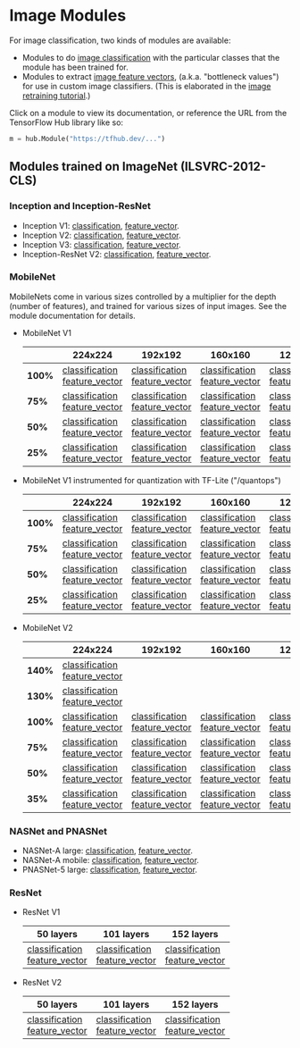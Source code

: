 # Image Modules

For image classification, two kinds of modules are available:

  * Modules to do [image
    classification](../common_signatures/images.md#classification)
    with the particular classes that the module has been trained for.
  * Modules to extract [image feature
    vectors](../common_signatures/images.md#feature-vector),
    (a.k.a. "bottleneck values") for use in custom image classifiers.
    (This is elaborated in the [image retraining
    tutorial](../tutorials/image_retraining.md).)

Click on a module to view its documentation, or reference the URL from the
TensorFlow Hub library like so:

```python
m = hub.Module("https://tfhub.dev/...")
```


## Modules trained on ImageNet (ILSVRC-2012-CLS)

### Inception and Inception-ResNet

  * Inception V1:
    [classification](https://tfhub.dev/google/imagenet/inception_v1/classification/1),
    [feature_vector](https://tfhub.dev/google/imagenet/inception_v1/feature_vector/1).
  * Inception V2:
    [classification](https://tfhub.dev/google/imagenet/inception_v2/classification/1),
    [feature_vector](https://tfhub.dev/google/imagenet/inception_v2/feature_vector/1).
  * Inception V3:
    [classification](https://tfhub.dev/google/imagenet/inception_v3/classification/1),
    [feature_vector](https://tfhub.dev/google/imagenet/inception_v3/feature_vector/1).
  * Inception-ResNet V2:
    [classification](https://tfhub.dev/google/imagenet/inception_resnet_v2/classification/1),
    [feature_vector](https://tfhub.dev/google/imagenet/inception_resnet_v2/feature_vector/1).


### MobileNet

MobileNets come in various sizes controlled by a multiplier for the depth
(number of features), and trained for various sizes of input images.
See the module documentation for details.

  * MobileNet V1

    |          | 224x224 | 192x192 | 160x160 | 128x128 |
    |----------|---------|---------|---------|---------|
    | **100%** | [classification](https://tfhub.dev/google/imagenet/mobilenet_v1_100_224/classification/1)<br/>[feature_vector](https://tfhub.dev/google/imagenet/mobilenet_v1_100_224/feature_vector/1) | [classification](https://tfhub.dev/google/imagenet/mobilenet_v1_100_192/classification/1)<br/>[feature_vector](https://tfhub.dev/google/imagenet/mobilenet_v1_100_192/feature_vector/1) | [classification](https://tfhub.dev/google/imagenet/mobilenet_v1_100_160/classification/1)<br/>[feature_vector](https://tfhub.dev/google/imagenet/mobilenet_v1_100_160/feature_vector/1) | [classification](https://tfhub.dev/google/imagenet/mobilenet_v1_100_128/classification/1)<br/>[feature_vector](https://tfhub.dev/google/imagenet/mobilenet_v1_100_128/feature_vector/1) |
    |  **75%** | [classification](https://tfhub.dev/google/imagenet/mobilenet_v1_075_224/classification/1)<br/>[feature_vector](https://tfhub.dev/google/imagenet/mobilenet_v1_075_224/feature_vector/1) | [classification](https://tfhub.dev/google/imagenet/mobilenet_v1_075_192/classification/1)<br/>[feature_vector](https://tfhub.dev/google/imagenet/mobilenet_v1_075_192/feature_vector/1) | [classification](https://tfhub.dev/google/imagenet/mobilenet_v1_075_160/classification/1)<br/>[feature_vector](https://tfhub.dev/google/imagenet/mobilenet_v1_075_160/feature_vector/1) | [classification](https://tfhub.dev/google/imagenet/mobilenet_v1_075_128/classification/1)<br/>[feature_vector](https://tfhub.dev/google/imagenet/mobilenet_v1_075_128/feature_vector/1) |
    |  **50%** | [classification](https://tfhub.dev/google/imagenet/mobilenet_v1_050_224/classification/1)<br/>[feature_vector](https://tfhub.dev/google/imagenet/mobilenet_v1_050_224/feature_vector/1) | [classification](https://tfhub.dev/google/imagenet/mobilenet_v1_050_192/classification/1)<br/>[feature_vector](https://tfhub.dev/google/imagenet/mobilenet_v1_050_192/feature_vector/1) | [classification](https://tfhub.dev/google/imagenet/mobilenet_v1_050_160/classification/1)<br/>[feature_vector](https://tfhub.dev/google/imagenet/mobilenet_v1_050_160/feature_vector/1) | [classification](https://tfhub.dev/google/imagenet/mobilenet_v1_050_128/classification/1)<br/>[feature_vector](https://tfhub.dev/google/imagenet/mobilenet_v1_050_128/feature_vector/1) |
    |  **25%** | [classification](https://tfhub.dev/google/imagenet/mobilenet_v1_025_224/classification/1)<br/>[feature_vector](https://tfhub.dev/google/imagenet/mobilenet_v1_025_224/feature_vector/1) | [classification](https://tfhub.dev/google/imagenet/mobilenet_v1_025_192/classification/1)<br/>[feature_vector](https://tfhub.dev/google/imagenet/mobilenet_v1_025_192/feature_vector/1) | [classification](https://tfhub.dev/google/imagenet/mobilenet_v1_025_160/classification/1)<br/>[feature_vector](https://tfhub.dev/google/imagenet/mobilenet_v1_025_160/feature_vector/1) | [classification](https://tfhub.dev/google/imagenet/mobilenet_v1_025_128/classification/1)<br/>[feature_vector](https://tfhub.dev/google/imagenet/mobilenet_v1_025_128/feature_vector/1) |

  * MobileNet V1 instrumented for quantization with TF-Lite ("/quantops")

    |          | 224x224 | 192x192 | 160x160 | 128x128 |
    |----------|---------|---------|---------|---------|
    | **100%** | [classification](https://tfhub.dev/google/imagenet/mobilenet_v1_100_224/quantops/classification/1)<br/>[feature_vector](https://tfhub.dev/google/imagenet/mobilenet_v1_100_224/quantops/feature_vector/1) | [classification](https://tfhub.dev/google/imagenet/mobilenet_v1_100_192/quantops/classification/1)<br/>[feature_vector](https://tfhub.dev/google/imagenet/mobilenet_v1_100_192/quantops/feature_vector/1) | [classification](https://tfhub.dev/google/imagenet/mobilenet_v1_100_160/quantops/classification/1)<br/>[feature_vector](https://tfhub.dev/google/imagenet/mobilenet_v1_100_160/quantops/feature_vector/1) | [classification](https://tfhub.dev/google/imagenet/mobilenet_v1_100_128/quantops/classification/1)<br/>[feature_vector](https://tfhub.dev/google/imagenet/mobilenet_v1_100_128/quantops/feature_vector/1) |
    |  **75%** | [classification](https://tfhub.dev/google/imagenet/mobilenet_v1_075_224/quantops/classification/1)<br/>[feature_vector](https://tfhub.dev/google/imagenet/mobilenet_v1_075_224/quantops/feature_vector/1) | [classification](https://tfhub.dev/google/imagenet/mobilenet_v1_075_192/quantops/classification/1)<br/>[feature_vector](https://tfhub.dev/google/imagenet/mobilenet_v1_075_192/quantops/feature_vector/1) | [classification](https://tfhub.dev/google/imagenet/mobilenet_v1_075_160/quantops/classification/1)<br/>[feature_vector](https://tfhub.dev/google/imagenet/mobilenet_v1_075_160/quantops/feature_vector/1) | [classification](https://tfhub.dev/google/imagenet/mobilenet_v1_075_128/quantops/classification/1)<br/>[feature_vector](https://tfhub.dev/google/imagenet/mobilenet_v1_075_128/quantops/feature_vector/1) |
    |  **50%** | [classification](https://tfhub.dev/google/imagenet/mobilenet_v1_050_224/quantops/classification/1)<br/>[feature_vector](https://tfhub.dev/google/imagenet/mobilenet_v1_050_224/quantops/feature_vector/1) | [classification](https://tfhub.dev/google/imagenet/mobilenet_v1_050_192/quantops/classification/1)<br/>[feature_vector](https://tfhub.dev/google/imagenet/mobilenet_v1_050_192/quantops/feature_vector/1) | [classification](https://tfhub.dev/google/imagenet/mobilenet_v1_050_160/quantops/classification/1)<br/>[feature_vector](https://tfhub.dev/google/imagenet/mobilenet_v1_050_160/quantops/feature_vector/1) | [classification](https://tfhub.dev/google/imagenet/mobilenet_v1_050_128/quantops/classification/1)<br/>[feature_vector](https://tfhub.dev/google/imagenet/mobilenet_v1_050_128/quantops/feature_vector/1) |
    |  **25%** | [classification](https://tfhub.dev/google/imagenet/mobilenet_v1_025_224/quantops/classification/1)<br/>[feature_vector](https://tfhub.dev/google/imagenet/mobilenet_v1_025_224/quantops/feature_vector/1) | [classification](https://tfhub.dev/google/imagenet/mobilenet_v1_025_192/quantops/classification/1)<br/>[feature_vector](https://tfhub.dev/google/imagenet/mobilenet_v1_025_192/quantops/feature_vector/1) | [classification](https://tfhub.dev/google/imagenet/mobilenet_v1_025_160/quantops/classification/1)<br/>[feature_vector](https://tfhub.dev/google/imagenet/mobilenet_v1_025_160/quantops/feature_vector/1) | [classification](https://tfhub.dev/google/imagenet/mobilenet_v1_025_128/quantops/classification/1)<br/>[feature_vector](https://tfhub.dev/google/imagenet/mobilenet_v1_025_128/quantops/feature_vector/1) |

  * MobileNet V2

    |          | 224x224 | 192x192 | 160x160 | 128x128 | 96x96 |
    |----------|---------|---------|---------|---------|-------|
    | **140%** | [classification](https://tfhub.dev/google/imagenet/mobilenet_v2_140_224/classification/2)<br/>[feature_vector](https://tfhub.dev/google/imagenet/mobilenet_v2_140_224/feature_vector/2) | | | | |
    | **130%** | [classification](https://tfhub.dev/google/imagenet/mobilenet_v2_130_224/classification/2)<br/>[feature_vector](https://tfhub.dev/google/imagenet/mobilenet_v2_130_224/feature_vector/2) | | | | |
    | **100%** | [classification](https://tfhub.dev/google/imagenet/mobilenet_v2_100_224/classification/2)<br/>[feature_vector](https://tfhub.dev/google/imagenet/mobilenet_v2_100_224/feature_vector/2) | [classification](https://tfhub.dev/google/imagenet/mobilenet_v2_100_192/classification/2)<br/>[feature_vector](https://tfhub.dev/google/imagenet/mobilenet_v2_100_192/feature_vector/2) | [classification](https://tfhub.dev/google/imagenet/mobilenet_v2_100_160/classification/2)<br/>[feature_vector](https://tfhub.dev/google/imagenet/mobilenet_v2_100_160/feature_vector/2) | [classification](https://tfhub.dev/google/imagenet/mobilenet_v2_100_128/classification/2)<br/>[feature_vector](https://tfhub.dev/google/imagenet/mobilenet_v2_100_128/feature_vector/2) | [classification](https://tfhub.dev/google/imagenet/mobilenet_v2_100_96/classification/2)<br/>[feature_vector](https://tfhub.dev/google/imagenet/mobilenet_v2_100_96/feature_vector/2) |
    |  **75%** | [classification](https://tfhub.dev/google/imagenet/mobilenet_v2_075_224/classification/2)<br/>[feature_vector](https://tfhub.dev/google/imagenet/mobilenet_v2_075_224/feature_vector/2) | [classification](https://tfhub.dev/google/imagenet/mobilenet_v2_075_192/classification/2)<br/>[feature_vector](https://tfhub.dev/google/imagenet/mobilenet_v2_075_192/feature_vector/2) | [classification](https://tfhub.dev/google/imagenet/mobilenet_v2_075_160/classification/2)<br/>[feature_vector](https://tfhub.dev/google/imagenet/mobilenet_v2_075_160/feature_vector/2) | [classification](https://tfhub.dev/google/imagenet/mobilenet_v2_075_128/classification/2)<br/>[feature_vector](https://tfhub.dev/google/imagenet/mobilenet_v2_075_128/feature_vector/2) | [classification](https://tfhub.dev/google/imagenet/mobilenet_v2_075_96/classification/2)<br/>[feature_vector](https://tfhub.dev/google/imagenet/mobilenet_v2_075_96/feature_vector/2) |
    |  **50%** | [classification](https://tfhub.dev/google/imagenet/mobilenet_v2_050_224/classification/2)<br/>[feature_vector](https://tfhub.dev/google/imagenet/mobilenet_v2_050_224/feature_vector/2) | [classification](https://tfhub.dev/google/imagenet/mobilenet_v2_050_192/classification/2)<br/>[feature_vector](https://tfhub.dev/google/imagenet/mobilenet_v2_050_192/feature_vector/2) | [classification](https://tfhub.dev/google/imagenet/mobilenet_v2_050_160/classification/2)<br/>[feature_vector](https://tfhub.dev/google/imagenet/mobilenet_v2_050_160/feature_vector/2) | [classification](https://tfhub.dev/google/imagenet/mobilenet_v2_050_128/classification/2)<br/>[feature_vector](https://tfhub.dev/google/imagenet/mobilenet_v2_050_128/feature_vector/2) | [classification](https://tfhub.dev/google/imagenet/mobilenet_v2_050_96/classification/2)<br/>[feature_vector](https://tfhub.dev/google/imagenet/mobilenet_v2_050_96/feature_vector/2) |
    |  **35%** | [classification](https://tfhub.dev/google/imagenet/mobilenet_v2_035_224/classification/2)<br/>[feature_vector](https://tfhub.dev/google/imagenet/mobilenet_v2_035_224/feature_vector/2) | [classification](https://tfhub.dev/google/imagenet/mobilenet_v2_035_192/classification/2)<br/>[feature_vector](https://tfhub.dev/google/imagenet/mobilenet_v2_035_192/feature_vector/2) | [classification](https://tfhub.dev/google/imagenet/mobilenet_v2_035_160/classification/2)<br/>[feature_vector](https://tfhub.dev/google/imagenet/mobilenet_v2_035_160/feature_vector/2) | [classification](https://tfhub.dev/google/imagenet/mobilenet_v2_035_128/classification/2)<br/>[feature_vector](https://tfhub.dev/google/imagenet/mobilenet_v2_035_128/feature_vector/2) | [classification](https://tfhub.dev/google/imagenet/mobilenet_v2_035_96/classification/2)<br/>[feature_vector](https://tfhub.dev/google/imagenet/mobilenet_v2_035_96/feature_vector/2) |


### NASNet and PNASNet

  * NASNet-A large:
    [classification](https://tfhub.dev/google/imagenet/nasnet_large/classification/1),
    [feature_vector](https://tfhub.dev/google/imagenet/nasnet_large/feature_vector/1).
  * NASNet-A mobile:
    [classification](https://tfhub.dev/google/imagenet/nasnet_mobile/classification/1),
    [feature_vector](https://tfhub.dev/google/imagenet/nasnet_mobile/feature_vector/1).
  * PNASNet-5 large:
    [classification](https://tfhub.dev/google/imagenet/pnasnet_large/classification/2),
    [feature_vector](https://tfhub.dev/google/imagenet/pnasnet_large/feature_vector/2).


### ResNet

  * ResNet V1

    | 50 layers | 101 layers | 152 layers |
    |-----------|------------|------------|
    | [classification](https://tfhub.dev/google/imagenet/resnet_v1_50/classification/1)<br/>[feature_vector](https://tfhub.dev/google/imagenet/resnet_v1_50/feature_vector/1) | [classification](https://tfhub.dev/google/imagenet/resnet_v1_101/classification/1)<br/>[feature_vector](https://tfhub.dev/google/imagenet/resnet_v1_101/feature_vector/1) | [classification](https://tfhub.dev/google/imagenet/resnet_v1_152/classification/1)<br/>[feature_vector](https://tfhub.dev/google/imagenet/resnet_v1_152/feature_vector/1) |

  * ResNet V2

    | 50 layers | 101 layers | 152 layers |
    |-----------|------------|------------|
    | [classification](https://tfhub.dev/google/imagenet/resnet_v2_50/classification/1)<br/>[feature_vector](https://tfhub.dev/google/imagenet/resnet_v2_50/feature_vector/1) | [classification](https://tfhub.dev/google/imagenet/resnet_v2_101/classification/1)<br/>[feature_vector](https://tfhub.dev/google/imagenet/resnet_v2_101/feature_vector/1) | [classification](https://tfhub.dev/google/imagenet/resnet_v2_152/classification/1)<br/>[feature_vector](https://tfhub.dev/google/imagenet/resnet_v2_152/feature_vector/1) |
